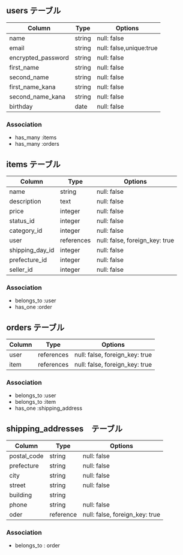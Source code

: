 
## users テーブル

| Column             | Type     | Options                      |
| ------------------ | -------- | ---------------------------- |
| name               | string   | null: false                  |
| email              | string   | null: false,unique:true      |
| encrypted_password | string   | null: false                  |
| first_name         | string   | null: false                  |
| second_name        | string   | null: false                  |
| first_name_kana    | string   | null: false                  |
| second_name_kana   | string   | null: false                  |
| birthday           | date     | null: false                  |
### Association
- has_many :items
- has_many :orders


## items テーブル

| Column           | Type        | Options                       |
| -----------------| ----------- | ------------------------------|
| name	           | string      | null: false                   |
| description      | text	       | null: false                   |
| price	           | integer     | null: false                   | 
| status_id	       | integer     | null: false                   |
| category_id      | integer     | null: false                   |
| user	           | references  | null: false, foreign_key: true|
|shipping_day_id   | integer     | null: false                   |
|prefecture_id     | integer     | null: false                   | 
|seller_id         | integer     | null: false                   |
### Association
- belongs_to :user
- has_one  :order

## orders テーブル

| Column | Type       | Options                        |
| ------ | ---------- | ------------------------------ |
| user   | references | null: false, foreign_key: true |
| item   | references | null: false, foreign_key: true |
### Association
- belongs_to :user
- belongs_to :item
- has_one :shipping_address


## shipping_addresses　テーブル
| Column        | Type        | Options                       |
| --------------| ----------- | ------------------------------|
| postal_code	  | string      | null: false                   |
| prefecture  	| string	    | null: false                   |
| city	        | string      | null: false                   | 
| street        | string      | null: false                   |
| building      | string      |                               |
| phone	        | string      | null: false                   |
| oder	        | reference   | null: false, foreign_key: true|

 ### Association
- belongs_to : order
